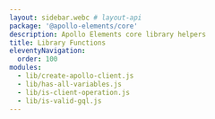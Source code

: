 ```yaml
---
layout: sidebar.webc # layout-api
package: '@apollo-elements/core'
description: Apollo Elements core library helpers
title: Library Functions
eleventyNavigation:
  order: 100
modules:
  - lib/create-apollo-client.js
  - lib/has-all-variables.js
  - lib/is-client-operation.js
  - lib/is-valid-gql.js
---
```

<!-- ----------------------------------------------------------------------------------------
     Welcome! This file includes automatically generated API documentation.
     To edit the docs that appear within, find the original source file under `packages/*`,
     corresponding to the package name and module in this YAML front-matter block.
     Thank you for your interest in Apollo Elements 😁
------------------------------------------------------------------------------------------ -->
